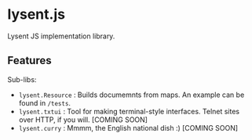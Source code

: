 # lysent.js
Lysent JS implementation library.

## Features
Sub-libs:

- `lysent.Resource` : Builds documemnts from maps. An example can be found in `/tests`.
- `lysent.txtui` : Tool for making terminal-style interfaces. Telnet sites over HTTP, if you will. [COMING SOON]
- `lysent.curry` : Mmmm, the English national dish :) [COMING SOON]

